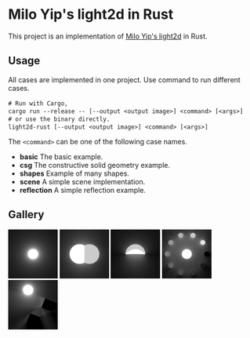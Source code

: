 # Milo Yip's light2d in Rust

This project is an implementation of [Milo Yip's light2d](https://github.com/miloyip/light2d) in Rust.

## Usage

All cases are implemented in one project. Use command to run different cases.

```shell
# Run with Cargo,
cargo run --release -- [--output <output image>] <command> [<args>]
# or use the binary directly.
light2d-rust [--output <output image>] <command> [<args>]
```

The `<command>` can be one of the following case names.

* **basic** The basic example.
* **csg** The constructive solid geometry example.
* **shapes** Example of many shapes.
* **scene** A simple scene implementation.
* **reflection** A simple reflection example.

## Gallery

<p>
  <img src="https://github.com/chengluyu/light2d-rust/blob/master/output/basic.png?raw=true" width="20%" />
  <img src="https://github.com/chengluyu/light2d-rust/blob/master/output/csg.png?raw=true" width="20%" />
  <img src="https://github.com/chengluyu/light2d-rust/blob/master/output/shapes.png?raw=true" width="20%" />
  <img src="https://github.com/chengluyu/light2d-rust/blob/master/output/scene.png?raw=true" width="20%" />
  <img src="https://github.com/chengluyu/light2d-rust/blob/master/output/reflection.png?raw=true" width="20%" />
</p>
